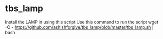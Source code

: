 # tbs_lamp
Install the LAMP in using this script
Use this command to run the script
wget -O - https://github.com/ashishforgive/tbs_lamp/blob/master/tbs_lamp.sh | bash
